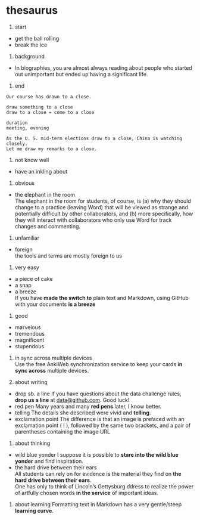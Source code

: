 # thesaurus
1. start
 * get the ball rolling  
 * break the ice

1. background
 * In biographies, you are almost always reading about people who started out unimportant but ended up having a significant life.

1. end  
```
Our course has drawn to a close.  

draw something to a close
draw to a close = come to a close  

duration
meeting, evening  

As the U. S. mid-term elections draw to a close, China is watching closely.
Let me draw my remarks to a close.  
```
1. not know well 
 * have an inkling about 

1. obvious
 * the elephant in the room  
The elephant in the room for students, of course, is (a) why they should change to a practice (leaving Word) that will be viewed as strange and potentially difficult by other collaborators, and (b) more specifically, how they will interact with collaborators who only use Word for track changes and commenting.  

1. unfamiliar
 * foreign  
the tools and terms are mostly foreign to us  

1. very easy
 * a piece of cake
 * a snap
 * a breeze  
If you have **made the switch to** plain text and Markdown, using GitHub with your documents **is a breeze**  

1. good
 * marvelous
 * tremendous
 * magnificent
 * stupendous  

1. in sync across multiple devices  
Use the free AnkiWeb synchronization service to keep your cards **in sync across** multiple devices.   

1. about writing 
* drop sb. a line
If you have questions about the data challenge rules, **drop us a line** at data@github.com. Good luck!  
* red pen
Many years and many **red pens** later, I know better.
* telling
The details she described were vivid and **telling**.
* exclamation point
The difference is that an image is prefaced with an exclamation point ( ! ), followed by the same two brackets, and a pair of parentheses containing the image URL  

1. about thinking
* wild blue yonder
I suppose it is possible to **stare into the wild blue yonder** and find inspiration.
* the hard drive between their ears  
All students can rely on for evidence is the material they find on **the hard drive between their ears**.  
One has only to think of Lincoln’s Gettysburg ddress to realize the power of artfully chosen words **in the service** of important ideas.  

1. about learning 
Formatting text in Markdown has a very gentle/steep **learning curve**.   



